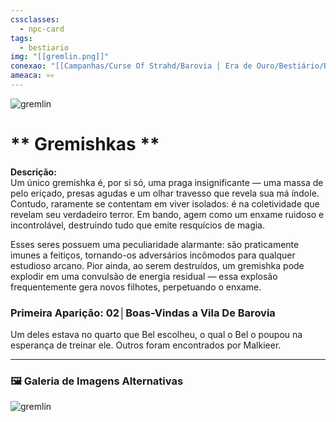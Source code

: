 ```yaml
---
cssclasses:
  - npc-card
tags:
  - bestiario
img: "[[gremlin.png]]"
conexao: "[[Campanhas/Curse Of Strahd/Barovia │ Era de Ouro/Bestiário/Bestiário|Bestiário]]"
ameaca: 💀💀
---
```


<img src="gremlin.png" alt="gremlin " />

# ** Gremishkas **
**Descrição:**  
Um único gremishka é, por si só, uma praga insignificante — uma massa de pelo eriçado, presas agudas e um olhar travesso que revela sua má índole. Contudo, raramente se contentam em viver isolados: é na coletividade que revelam seu verdadeiro terror. Em bando, agem como um enxame ruidoso e incontrolável, destruindo tudo que emite resquícios de magia.


Esses seres possuem uma peculiaridade alarmante: são praticamente imunes a feitiços, tornando-os adversários incômodos para qualquer estudioso arcano. Pior ainda, ao serem destruídos, um gremishka pode explodir em uma convulsão de energia residual — essa explosão frequentemente gera novos filhotes, perpetuando o enxame.


### **Primeira Aparição:** 02│Boas-Vindas a Vila De Barovia
Um deles estava no quarto que Bel escolheu, o qual o Bel o poupou na esperança de treinar ele. Outros foram encontrados por Malkieer.


---

### 🖼️ **Galeria de Imagens Alternativas**

<div class="npc-gallery">
    <img src="gremlin.png" alt="gremlin " />
</div>

